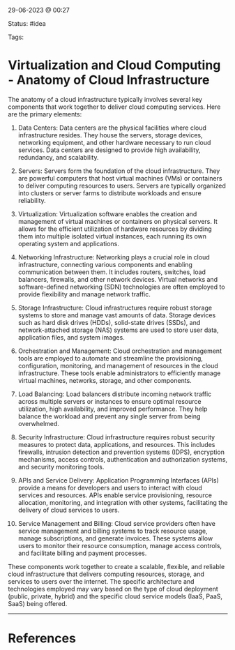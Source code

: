 29-06-2023 @ 00:27

Status: #idea

Tags: 

# Virtualization and Cloud Computing - Anatomy of Cloud Infrastructure

The anatomy of a cloud infrastructure typically involves several key components that work together to deliver cloud computing services. Here are the primary elements:

1. Data Centers: Data centers are the physical facilities where cloud infrastructure resides. They house the servers, storage devices, networking equipment, and other hardware necessary to run cloud services. Data centers are designed to provide high availability, redundancy, and scalability.
    
2. Servers: Servers form the foundation of the cloud infrastructure. They are powerful computers that host virtual machines (VMs) or containers to deliver computing resources to users. Servers are typically organized into clusters or server farms to distribute workloads and ensure reliability.
    
3. Virtualization: Virtualization software enables the creation and management of virtual machines or containers on physical servers. It allows for the efficient utilization of hardware resources by dividing them into multiple isolated virtual instances, each running its own operating system and applications.
    
4. Networking Infrastructure: Networking plays a crucial role in cloud infrastructure, connecting various components and enabling communication between them. It includes routers, switches, load balancers, firewalls, and other network devices. Virtual networks and software-defined networking (SDN) technologies are often employed to provide flexibility and manage network traffic.
    
5. Storage Infrastructure: Cloud infrastructures require robust storage systems to store and manage vast amounts of data. Storage devices such as hard disk drives (HDDs), solid-state drives (SSDs), and network-attached storage (NAS) systems are used to store user data, application files, and system images.
    
6. Orchestration and Management: Cloud orchestration and management tools are employed to automate and streamline the provisioning, configuration, monitoring, and management of resources in the cloud infrastructure. These tools enable administrators to efficiently manage virtual machines, networks, storage, and other components.
    
7. Load Balancing: Load balancers distribute incoming network traffic across multiple servers or instances to ensure optimal resource utilization, high availability, and improved performance. They help balance the workload and prevent any single server from being overwhelmed.
    
8. Security Infrastructure: Cloud infrastructure requires robust security measures to protect data, applications, and resources. This includes firewalls, intrusion detection and prevention systems (IDPS), encryption mechanisms, access controls, authentication and authorization systems, and security monitoring tools.
    
9. APIs and Service Delivery: Application Programming Interfaces (APIs) provide a means for developers and users to interact with cloud services and resources. APIs enable service provisioning, resource allocation, monitoring, and integration with other systems, facilitating the delivery of cloud services to users.
    
10. Service Management and Billing: Cloud service providers often have service management and billing systems to track resource usage, manage subscriptions, and generate invoices. These systems allow users to monitor their resource consumption, manage access controls, and facilitate billing and payment processes.
    

These components work together to create a scalable, flexible, and reliable cloud infrastructure that delivers computing resources, storage, and services to users over the internet. The specific architecture and technologies employed may vary based on the type of cloud deployment (public, private, hybrid) and the specific cloud service models (IaaS, PaaS, SaaS) being offered.

---
# References
